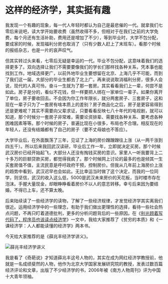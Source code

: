 # 这样的经济学，其实挺有趣

我发现一个有趣的现象，每一代人年轻时都认为自己是最悲催的一代。就拿我们七零后来说吧，读大学开始要收费（虽然收得不多，但相对于在我们之前的大学免费，每个月还有生活补助，费用还是增加了不少），等到毕业时，大学不包分配，要成家的时候，发现福利分房也取消了（只有少数人赶上了末班车）。看那个时候的报纸杂志，也是一片的哀声叹气。

但其实转过头来看，七零后无疑是幸运的一代。毕业不包分配，这意味着我们的选择更多了。双向选择让我们不需要要像我们的学长们那样找各种关系，凭本事也能找到工作。地域选择更广，以前外地毕业生要想留在北京、上海几乎不可能，而到了我们这一届，大部分的毕业生都去了北上广。再来说说取消福利分房，很多人会说，现代的人真可怜，奋斗一生就为了那一套房。其实看看我们上一辈，何尝不是如此。房子是分的，看似不花钱，但一样要把人绑在一家单位一辈子。如果你离开了单位，房子要收回去。不会因为你工作年限长，就分两套房子、三套房子，这和现在一辈子只为了一套房有啥本质上的差别？房子商品化之后，房子是更容易得到还是更难呢？其实不需要向父辈求证，只要看看反映七八十年代的电视剧，就可以知道，那个时候分一套房子非常难，需要论资排辈、需要找各种关系、要考虑各种困难因素等等。那个时候的房子，普遍比现在小很多，布局也不合理。相反现在的年轻人，还没有结婚都有了自己的房子（要不丈母娘也不答应）。

大学毕业后，在外面飘荡了三年，见证了上海的房价蹭蹭蹭往上涨（从一两千涨到四五千）。所以后来我回武汉读研，毕业后工作一年，立即就决定买房。那个时候武汉房价已经开始起飞，大部分人还没有掏钱买房的意识。家里人一听我要背上二十多万的巨额贷款买房，都觉得我疯了。那个时候网上讨论的最多的也是倾其一生买套房值不值，主流民意是呼吁政府干预，控制房价。但我从几年前上海房价上涨的趋势中看到，武汉迟早也会如此。无比幸运当时做了这个决定，而我的一位同学，则坚信，武汉的收入这么低，5000是武汉未来房价的天花板，当时楼市存在泡沫。手握大量现金，却眼睁睁看着房价不以人的意志转移。幸亏后来因为要结婚，不得已上车，还不算太晚。

后来陆续读了一些经济学的读物，了解了一些经济规律，才发觉经济学其实离我们很近。运用经济学中的一些理念，有助于我们做出更理性的选择，看待一些社会热点问题，不再只盯着道德批判，更多的分析问题背后的一些原因。在《[别光顾着写代码了，程序员也该读点经济学](https://mp.weixin.qq.com/s/CmRqRVEwm4BM_Ur2yvEjNQ)》一文中，我给大家推荐了《贫穷的本质》和《一课经济学：人人都能读懂的经济学》两本书。

今天给大家推荐的是《薛兆丰经济学讲义》。

![薛兆丰经济学讲义](https://raw.githubusercontent.com/mogoweb/mywritings/master/book_wechat/202012/images/economics_is_funny_01.jpg)

我是看了《奇葩说》才知道薛兆丰这号人物的，其实在成为网红经济学教授前，他就是一名成绩斐然的人物，他作为北京大学国家发展研究院的教授，发表过数百篇经济评论和文章，出版了不少经济学的书，2006年被《南方人物周刊》评为中国十大青年领袖。